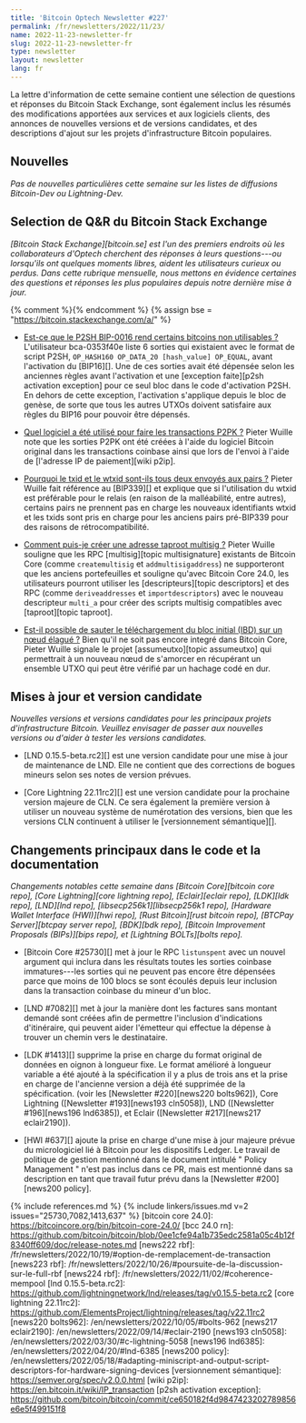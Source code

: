 ```yaml
---
title: 'Bitcoin Optech Newsletter #227'
permalink: /fr/newsletters/2022/11/23/
name: 2022-11-23-newsletter-fr
slug: 2022-11-23-newsletter-fr
type: newsletter
layout: newsletter
lang: fr
---
```

La lettre d'information de cette semaine contient une sélection de questions
et réponses du Bitcoin Stack Exchange, sont également inclus les résumés des
modifications apportées aux services et aux logiciels clients, des annonces
de nouvelles versions et de versions candidates, et des descriptions d'ajout
sur les projets d'infrastructure Bitcoin populaires.

## Nouvelles

*Pas de nouvelles particulières cette semaine sur les listes de diffusions
Bitcoin-Dev ou Lightning-Dev.*

## Selection de Q&R du Bitcoin Stack Exchange

*[Bitcoin Stack Exchange][bitcoin.se] est l'un des premiers endroits où les
collaborateurs d'Optech cherchent des réponses à leurs questions---ou lorsqu'ils
ont quelques moments libres, aident les utilisateurs curieux ou perdus.
Dans cette rubrique mensuelle, nous mettons en évidence certaines des questions
et réponses les plus populaires depuis notre dernière mise à jour.*

{% comment %}<!-- https://bitcoin.stackexchange.com/search?tab=votes&q=created%3a1m..%20is%3aanswer -->{% endcomment %}
{% assign bse = "https://bitcoin.stackexchange.com/a/" %}

- [Est-ce que le P2SH BIP-0016 rend certains bitcoins non utilisables ?]({{bse}}115803)
  L'utilisateur bca-0353f40e liste 6 sorties qui existaient avec le format de script P2SH,
  `OP_HASH160 OP_DATA_20 [hash_value] OP_EQUAL`, avant l'activation du [BIP16][].
  Une de ces sorties avait été dépensée selon les anciennes règles avant l'activation
  et une [exception faite][p2sh activation exception] pour ce seul bloc dans le code
  d'activation P2SH. En dehors de cette exception, l'activation s'applique depuis le bloc de
  genèse, de sorte que tous les autres UTXOs doivent satisfaire aux règles du BIP16 pour
  pouvoir être dépensés.

- [Quel logiciel a été utilisé pour faire les transactions P2PK ?]({{bse}}115962)
  Pieter Wuille note que les sorties P2PK ont été créées à l'aide du logiciel
  Bitcoin original dans les transactions coinbase ainsi que lors de l'envoi à
  l'aide de [l'adresse IP de paiement][wiki p2ip].

- [Pourquoi le txid et le wtxid sont-ils tous deux envoyés aux pairs ?]({{bse}}115907)
  Pieter Wuille fait référence au [BIP339][] et explique que si l'utilisation du wtxid
  est préférable pour le relais (en raison de la malléabilité, entre autres), certains
  pairs ne prennent pas en charge les nouveaux identifiants wtxid et les txids sont pris
  en charge pour les anciens pairs pré-BIP339 pour des raisons de rétrocompatibilité.

- [Comment puis-je créer une adresse taproot multisig ?]({{bse}}115700)
  Pieter Wuille souligne que les RPC [multisig][topic multisignature] existants de
  Bitcoin Core (comme `createmultisig` et `addmultisigaddress`) ne supporteront que les
  anciens portefeuilles et souligne qu'avec Bitcoin Core 24.0, les utilisateurs pourront
  utiliser les [descripteurs][topic descriptors] et des RPC (comme `deriveaddresses` et
  `importdescriptors`) avec le nouveau descripteur `multi_a` pour créer des scripts
  multisig compatibles avec [taproot][topic taproot].

- [Est-il possible de sauter le téléchargement du bloc initial (IBD) sur un nœud élagué ?]({{bse}}116030)
  Bien qu'il ne soit pas encore integré dans Bitcoin Core, Pieter Wuille signale
  le projet [assumeutxo][topic assumeutxo] qui permettrait à un nouveau nœud de s'amorcer
  en récupérant un ensemble UTXO qui peut être vérifié par un hachage codé en dur.

## Mises à jour et version candidate

*Nouvelles versions et versions candidates pour les principaux projets d'infrastructure Bitcoin.
Veuillez envisager de passer aux nouvelles versions ou d'aider à tester les versions candidates.*

- [LND 0.15.5-beta.rc2][] est une version candidate pour une mise à jour de
  maintenance de LND. Elle ne contient que des corrections de bogues mineurs
  selon ses notes de version prévues.

- [Core Lightning 22.11rc2][] est une version candidate pour la prochaine
  version majeure de CLN. Ce sera également la première version à utiliser
  un nouveau système de numérotation des versions, bien que les versions
  CLN continuent à utiliser le [versionnement sémantique][].

## Changements principaux dans le code et la documentation

*Changements notables cette semaine dans [Bitcoin Core][bitcoin core repo], [Core
Lightning][core lightning repo], [Eclair][eclair repo], [LDK][ldk repo],
[LND][lnd repo], [libsecp256k1][libsecp256k1 repo], [Hardware Wallet
Interface (HWI)][hwi repo], [Rust Bitcoin][rust bitcoin repo], [BTCPay
Server][btcpay server repo], [BDK][bdk repo], [Bitcoin Improvement
Proposals (BIPs)][bips repo], et [Lightning BOLTs][bolts repo].*

- [Bitcoin Core #25730][] met à jour le RPC `listunspent` avec un nouvel
  argument qui inclura dans les résultats toutes les sorties coinbase
  immatures---les sorties qui ne peuvent pas encore être dépensées parce
  que moins de 100 blocs se sont écoulés depuis leur inclusion
  dans la transaction coinbase du mineur d'un bloc.

- [LND #7082][] met à jour la manière dont les factures sans montant demandé
  sont créées afin de permettre l'inclusion d'indications d'itinéraire, qui
  peuvent aider l'émetteur qui effectue la dépense à trouver un chemin vers
  le destinataire.

- [LDK #1413][] supprime la prise en charge du format original de données
  en oignon à longueur fixe. Le format amélioré à longueur variable a été
  ajouté à la spécification il y a plus de trois ans et la prise en charge
  de l'ancienne version a déjà été supprimée de la spécification. (voir les
  [Newsletter #220][news220 bolts962]), Core Lightning ([Newsletter #193][news193
  cln5058]), LND ([Newsletter #196][news196 lnd6385]), et Eclair
  ([Newsletter #217][news217 eclair2190]).

- [HWI #637][] ajoute la prise en charge d'une mise à jour majeure prévue du
  micrologiciel lié à Bitcoin pour les dispositifs Ledger. Le travail de politique
  de gestion mentionné dans le document intitulé " Policy Management " n'est
  pas inclus dans ce PR, mais est mentionné dans sa description en tant que
  travail futur prévu dans la [Newsletter #200][news200 policy].

{% include references.md %}
{% include linkers/issues.md v=2 issues="25730,7082,1413,637" %}
[bitcoin core 24.0]: https://bitcoincore.org/bin/bitcoin-core-24.0/
[bcc 24.0 rn]: https://github.com/bitcoin/bitcoin/blob/0ee1cfe94a1b735edc2581a05c4b12f8340ff609/doc/release-notes.md
[news222 rbf]: /fr/newsletters/2022/10/19/#option-de-remplacement-de-transaction
[news223 rbf]: /fr/newsletters/2022/10/26/#poursuite-de-la-discussion-sur-le-full-rbf
[news224 rbf]: /fr/newsletters/2022/11/02/#coherence-mempool
[lnd 0.15.5-beta.rc2]: https://github.com/lightningnetwork/lnd/releases/tag/v0.15.5-beta.rc2
[core lightning 22.11rc2]: https://github.com/ElementsProject/lightning/releases/tag/v22.11rc2
[news220 bolts962]: /en/newsletters/2022/10/05/#bolts-962
[news217 eclair2190]: /en/newsletters/2022/09/14/#eclair-2190
[news193 cln5058]: /en/newsletters/2022/03/30/#c-lightning-5058
[news196 lnd6385]: /en/newsletters/2022/04/20/#lnd-6385
[news200 policy]: /en/newsletters/2022/05/18/#adapting-miniscript-and-output-script-descriptors-for-hardware-signing-devices
[versionnement sémantique]: https://semver.org/spec/v2.0.0.html
[wiki p2ip]: https://en.bitcoin.it/wiki/IP_transaction
[p2sh activation exception]: https://github.com/bitcoin/bitcoin/commit/ce650182f4d9847423202789856e6e5f499151f8

